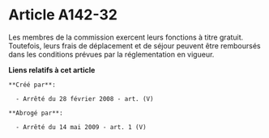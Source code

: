 # Article A142-32

Les membres de la commission exercent leurs fonctions à titre gratuit. Toutefois, leurs frais de déplacement et de séjour
peuvent être remboursés dans les conditions prévues par la réglementation en vigueur.

**Liens relatifs à cet article**

	**Créé par**:

	  - Arrêté du 28 février 2008 - art. (V)

	**Abrogé par**:

	  - Arrêté du 14 mai 2009 - art. 1 (V)
